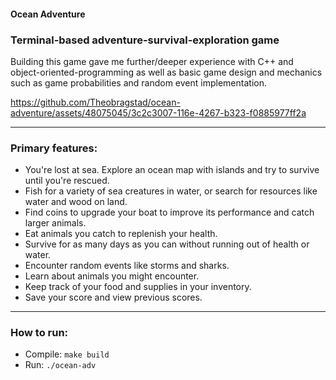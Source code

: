#### Ocean Adventure 

### Terminal-based adventure-survival-exploration game   
Building this game gave me further/deeper experience with C++ and object-oriented-programming as well as basic game design and mechanics such as game probabilities and random event implementation.

https://github.com/Theobragstad/ocean-adventure/assets/48075045/3c2c3007-116e-4267-b323-f0885977ff2a

___

### Primary features:  
- You're lost at sea. Explore an ocean map with islands and try to survive until you're rescued.
- Fish for a variety of sea creatures in water, or search for resources like water and wood on land.
- Find coins to upgrade your boat to improve its performance and catch larger animals.
- Eat animals you catch to replenish your health.
- Survive for as many days as you can without running out of health or water.
- Encounter random events like storms and sharks.
- Learn about animals you might encounter.
- Keep track of your food and supplies in your inventory.
- Save your score and view previous scores.
___

### How to run:  
- Compile: `make build` 
- Run: `./ocean-adv`






